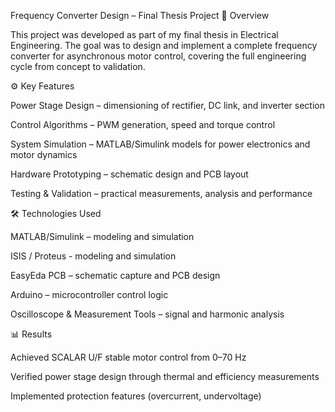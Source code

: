 Frequency Converter Design – Final Thesis Project
📌 Overview

This project was developed as part of my final thesis in Electrical Engineering.
The goal was to design and implement a complete frequency converter for asynchronous motor control, covering the full engineering cycle from concept to validation.

⚙️ Key Features

Power Stage Design – dimensioning of rectifier, DC link, and inverter section

Control Algorithms – PWM generation, speed and torque control

System Simulation – MATLAB/Simulink models for power electronics and motor dynamics

Hardware Prototyping – schematic design and PCB layout

Testing & Validation – practical measurements, analysis and performance

🛠️ Technologies Used

MATLAB/Simulink – modeling and simulation

ISIS / Proteus - modeling and simulation

EasyEda PCB – schematic capture and PCB design

Arduino – microcontroller control logic

Oscilloscope & Measurement Tools – signal and harmonic analysis

📊 Results

Achieved SCALAR U/F stable motor control from 0–70 Hz

Verified power stage design through thermal and efficiency measurements

Implemented protection features (overcurrent, undervoltage)
